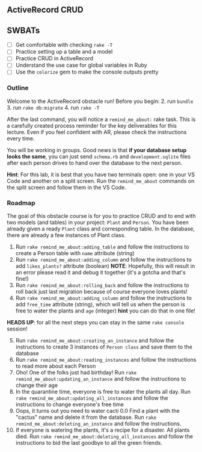 ActiveRecord CRUD
---

## SWBATs
- [ ] Get comfortable with checking `rake -T`
- [ ] Practice setting up a table and a model
- [ ] Practice CRUD in ActiveRecord
- [ ] Understand the use case for global variables in Ruby
- [ ] Use the `colorize` gem to make the console outputs pretty

### Outline
Welcome to the ActiveRecord obstacle run! Before you begin:
2. run `bundle`
3. run `rake db:migrate`
4. run `rake -T`

After the last command, you will notice a `remind_me_about:` rake task. This is a carefully created process reminder for the key deliverables for this lecture. Even if you feel confident with AR, please check the instructions every time. 

You will be working in groups. Good news is that **if your database setup looks the same**, you can just send `schema.rb` and `development.sqlite` files after each person drives to hand over the database to the next person.

**Hint**: For this lab, it is best that you have two terminals open: one in your VS Code and another on a split screen. Run the `remind_me_about` commands on the split screen and follow them in the VS Code.

### Roadmap
The goal of this obstacle course is for you to practice CRUD and to end with two models (and tables) in your project: `Plant` and `Person`. You have been already given a ready `Plant` class and corresponding table. In the database, there are already a few instances of Plant class.
1. Run `rake remind_me_about:adding_table` and follow the instructions to create a Person table with `name` attribute (string)
2. Run `rake remind_me_about:adding_column` and follow the instructions to add `likes_plants?` attribute (boolean)
**NOTE**: Hopefully, this will result in an error please read it and debug it together (it's a gotcha and that's fine!)
3. Run `rake remind_me_about:rolling_back` and follow the instructions to roll back just last migration because of course everyone loves plants! 
4. Run `rake remind_me_about:adding_column` and follow the instructions to add `free_time` attribute (string), which will tell us when the person is free to water the plants and `age` (integer) 
**hint** you can do that in one file!

**HEADS UP**: for all the next steps you can stay in the same `rake console` session!

5. Run `rake remind_me_about:creating_an_instance` and follow the instructions to create 3 instances of `Person class` and save them to the database
6. Run `rake remind_me_about:reading_instances` and follow the instructions to read more about each Person
7. Oho! One of the folks just had birthday! Run `rake remind_me_about:updating_an_instance` and follow the instructions to change their age
8. In the quarantine time, everyone is free to water the plants all day. Run `rake remind_me_about:updating_all_instances` and follow the instructions to change everyone's free time
9. Oops, it turns out you need to water cacti 0.0 Find a plant with the "cactus" name and delete it from the database. Run `rake remind_me_about:deleting_an_instance` and follow the instructions.
10. If everyone is watering the plants, it's a recipe for a disaster. All plants died. Run `rake remind_me_about:deleting_all_instances` and follow the instructions to bid the last goodbye to all the green friends.
